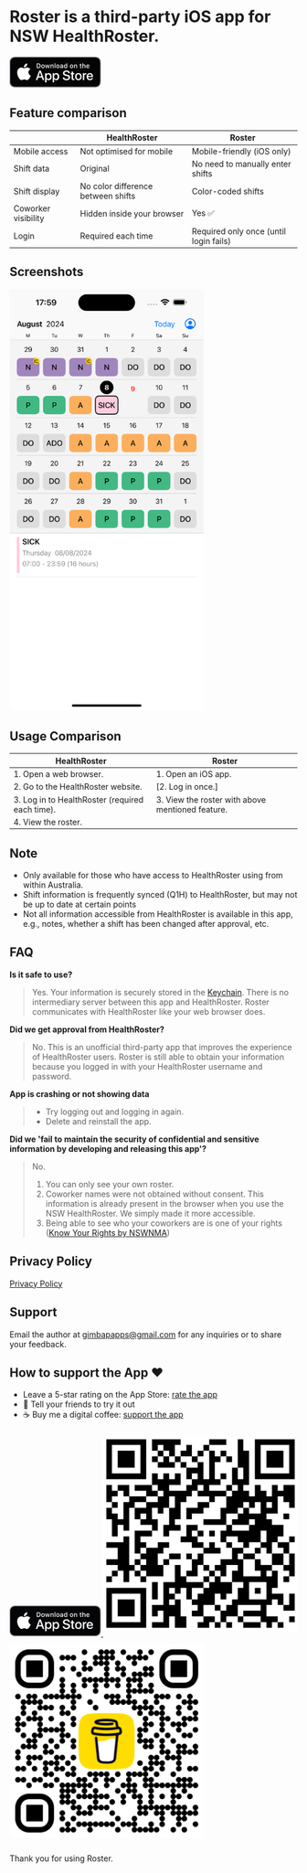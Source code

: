 # Roster is a third-party iOS app for NSW HealthRoster.

<a href="https://apps.apple.com/au/app/roster/id6504712129">
    <img src="app-store-badge.png" alt="app-store-badge" style="width:160px; height:54px;">
</a>

## Feature comparison

|                     | HealthRoster                       | Roster                                 |
| ------------------- | ---------------------------------- | -------------------------------------- |
| Mobile access       | Not optimised for mobile           | Mobile-friendly (iOS only)             |
| Shift data          | Original                           | No need to manually enter shifts       |
| Shift display       | No color difference between shifts | Color-coded shifts                     |
| Coworker visibility | Hidden inside your browser         | Yes ✅                                 |
| Login               | Required each time                 | Required only once (until login fails) |

## Screenshots

<img src="screenshot.png" alt="screenshot" style="max-width:340px;">

## Usage Comparison

| HealthRoster                                    | Roster                                           |
| ----------------------------------------------- | ------------------------------------------------ |
| 1. Open a web browser.                          | 1. Open an iOS app.                              |
| 2. Go to the HealthRoster website.              | [2. Log in once.]                                |
| 3. Log in to HealthRoster (required each time). | 3. View the roster with above mentioned feature. |
| 4. View the roster.                             |                                                  |

## Note

- Only available for those who have access to HealthRoster using from within Australia.
- Shift information is frequently synced (Q1H) to HealthRoster, but may not be up to date at certain points
- Not all information accessible from HealthRoster is available in this app, e.g., notes, whether a shift has been changed after approval, etc.

## FAQ

**Is it safe to use?**

> Yes.
> Your information is securely stored in the [Keychain](<https://en.wikipedia.org/wiki/Keychain_(software)>).
> There is no intermediary server between this app and HealthRoster.
> Roster communicates with HealthRoster like your web browser does.

**Did we get approval from HealthRoster?**

> No.
> This is an unofficial third-party app that improves the experience of HealthRoster users.
> Roster is still able to obtain your information because you logged in with your HealthRoster username and password.

**App is crashing or not showing data**

> - Try logging out and logging in again.
> - Delete and reinstall the app.

**Did we 'fail to maintain the security of confidential and sensitive information by developing and releasing this app'?**

> No.
>
> 1. You can only see your own roster.
> 2. Coworker names were not obtained without consent. This information is already present in the browser when you use the NSW HealthRoster. We simply made it more accessible.
> 3. Being able to see who your coworkers are is one of your rights ([Know Your Rights by NSWNMA](https://www.nswnma.asn.au/wp-content/uploads/2023/08/Know-Your-Rights-A5-book.pdf#page=12))

## Privacy Policy

[Privacy Policy](privacy-policy.md)

## Support

Email the author at gimbapapps@gmail.com for any inquiries or to share your feedback.

## How to support the App ❤️

- Leave a 5-star rating on the App Store: [rate the app](https://apps.apple.com/au/app/roster/id6504712129?action=write-review&startRating=5)
- 📢 Tell your friends to try it out
- ☕ Buy me a digital coffee: [support the app](https://buymeacoffee.com/minhokim)

<a href="https://apps.apple.com/au/app/roster/id6504712129">
    <img src="app-store-badge.png" alt="app-store-badge" style="width:160px; height:54px;">
</a>

<img src="qrcode.png" alt="qrcode" style="max-width:340px; margin: 10px 0;">

<img src="bmc_qr.png" alt="bmc_qr" style="max-width:340px; margin: 10px 0;">

Thank you for using Roster.
